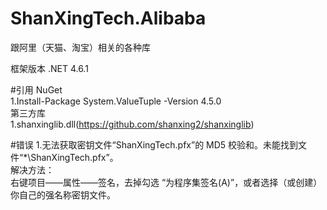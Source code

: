 # ShanXingTech.Alibaba
跟阿里（天猫、淘宝）相关的各种库

框架版本 .NET 4.6.1

#引用
	NuGet  
		1.Install-Package System.ValueTuple -Version 4.5.0    
	第三方库  
		1.shanxinglib.dll(https://github.com/shanxing2/shanxinglib)  

#错误
	1.无法获取密钥文件“ShanXingTech.pfx”的 MD5 校验和。未能找到文件“*\ShanXingTech.pfx”。  
	解决方法：  
	右键项目——属性——签名，去掉勾选 “为程序集签名(A)”，或者选择（或创建）你自己的强名称密钥文件。  


